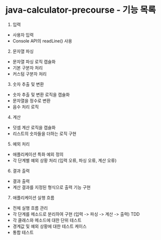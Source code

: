 # java-calculator-precourse - 기능 목록

1. 입력
  - 사용자 입력
  - Console API의 readLine() 사용
2. 문자열 파싱
  - 문자열 파싱 로직 캡슐화
  - 기본 구분자 처리
  - 커스텀 구분자 처리
3. 숫자 추출 및 변환
  - 숫자 추출 및 변환 로직을 캡슐화
  - 문자열을 정수로 변환
  - 음수 처리 로직
4. 계산
  - 덧셈 계산 로직을 캡슐화
  - 리스트의 숫자들을 더하는 로직 구현
5. 예외 처리
  - 애플리케이션 특화 예외 정의
  - 각 단계별 예외 상황 처리 (입력 오류, 파싱 오류, 계산 오류)
6. 결과 출력
  - 결과 출력
  - 계산 결과를 지정된 형식으로 출력 기능 구현
7. 애플리케이션 실행 흐름
  - 전체 실행 흐름 관리
  - 각 단계를 메소드로 분리하여 구현 (입력 -> 파싱 -> 계산 -> 출력)
TDD
  - 각 클래스와 메소드에 대한 단위 테스트
  - 경계값 및 예외 상황에 대한 테스트 케이스
  - 통합 테스트
